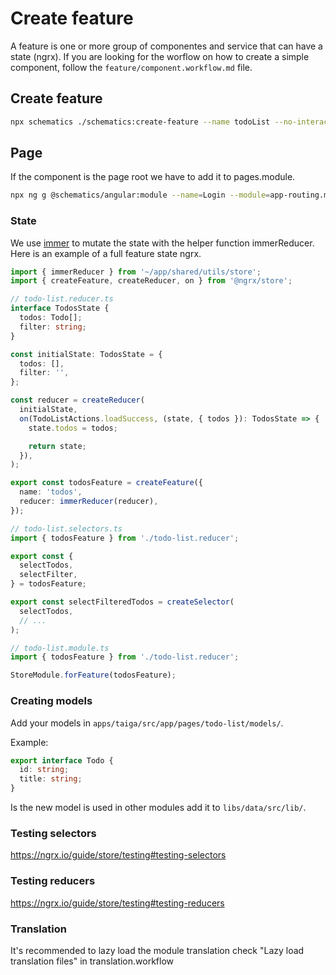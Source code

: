 # Create feature

A feature is one or more group of componentes and service that can have a state (ngrx). 
If you are looking for the worflow on how to create a simple component, follow the `feature/component.workflow.md` file.

## Create feature

```bash
npx schematics ./schematics:create-feature --name todoList --no-interactive  --dryRun=false
```

## Page

If the component is the page root we have to add it to pages.module.

```bash
npx ng g @schematics/angular:module --name=Login --module=app-routing.module --path=apps/taiga/src/app/pages --route=login
```

### State

We use [immer](https://github.com/immerjs/immer) to mutate the state with the helper function immerReducer. Here is an example of a full feature state ngrx.

```ts
import { immerReducer } from '~/app/shared/utils/store';
import { createFeature, createReducer, on } from '@ngrx/store';

// todo-list.reducer.ts
interface TodosState {
  todos: Todo[];
  filter: string;
}

const initialState: TodosState = {
  todos: [],
  filter: '',
};

const reducer = createReducer(
  initialState,
  on(TodoListActions.loadSuccess, (state, { todos }): TodosState => {
    state.todos = todos;

    return state;
  }),
);

export const todosFeature = createFeature({
  name: 'todos',
  reducer: immerReducer(reducer),
});

// todo-list.selectors.ts
import { todosFeature } from './todo-list.reducer';

export const {
  selectTodos,
  selectFilter,
} = todosFeature;

export const selectFilteredTodos = createSelector(
  selectTodos,
  // ...
);

// todo-list.module.ts
import { todosFeature } from './todo-list.reducer';

StoreModule.forFeature(todosFeature);
```

### Creating models

Add your models in `apps/taiga/src/app/pages/todo-list/models/`.

Example:

```ts
export interface Todo {
  id: string;
  title: string;
}
```

Is the new model is used in other modules add it to `libs/data/src/lib/`.

### Testing selectors

https://ngrx.io/guide/store/testing#testing-selectors

### Testing reducers

https://ngrx.io/guide/store/testing#testing-reducers

### Translation

It's recommended to lazy load the module translation check "Lazy load translation files" in translation.workflow
